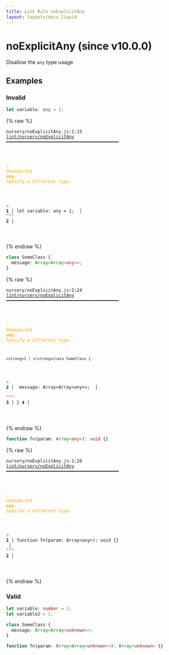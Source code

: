 ```yaml
---
title: Lint Rule noExplicitAny
layout: layouts/docs.liquid
---
```


# noExplicitAny (since v10.0.0)

Disallow the `any` type usage

## Examples

### Invalid

```ts
let variable: any = 1;
```

{% raw %}<pre class="language-text"><code class="language-text">nursery/noExplicitAny.js:1:15 <a href="https://docs.rome.tools/lint/rules/noExplicitAny">lint/nursery/noExplicitAny</a> ━━━━━━━━━━━━━━━━━━━━━━━━━━━━━━━━━━━━━━━━━━━

<strong><span style="color: Orange;">  </span></strong><strong><span style="color: Orange;">⚠</span></strong> <span style="color: Orange;">Unexpected </span><span style="color: Orange;"><strong>any</strong></span><span style="color: Orange;">. Specify a different type.</span>
  
<strong><span style="color: Tomato;">  </span></strong><strong><span style="color: Tomato;">&gt;</span></strong> <strong>1 │ </strong>let variable: any = 1;
   <strong>   │ </strong>              <strong><span style="color: Tomato;">^</span></strong><strong><span style="color: Tomato;">^</span></strong><strong><span style="color: Tomato;">^</span></strong>
    <strong>2 │ </strong>
  
</code></pre>{% endraw %}

```ts
class SomeClass {
  message: Array<Array<any>>;
}
```

{% raw %}<pre class="language-text"><code class="language-text">nursery/noExplicitAny.js:2:24 <a href="https://docs.rome.tools/lint/rules/noExplicitAny">lint/nursery/noExplicitAny</a> ━━━━━━━━━━━━━━━━━━━━━━━━━━━━━━━━━━━━━━━━━━━

<strong><span style="color: Orange;">  </span></strong><strong><span style="color: Orange;">⚠</span></strong> <span style="color: Orange;">Unexpected </span><span style="color: Orange;"><strong>any</strong></span><span style="color: Orange;">. Specify a different type.</span>
  
    <strong>1 │ </strong>class SomeClass {
<strong><span style="color: Tomato;">  </span></strong><strong><span style="color: Tomato;">&gt;</span></strong> <strong>2 │ </strong>  message: Array&lt;Array&lt;any&gt;&gt;;
   <strong>   │ </strong>                       <strong><span style="color: Tomato;">^</span></strong><strong><span style="color: Tomato;">^</span></strong><strong><span style="color: Tomato;">^</span></strong>
    <strong>3 │ </strong>}
    <strong>4 │ </strong>
  
</code></pre>{% endraw %}

```ts
function fn(param: Array<any>): void {}
```

{% raw %}<pre class="language-text"><code class="language-text">nursery/noExplicitAny.js:1:26 <a href="https://docs.rome.tools/lint/rules/noExplicitAny">lint/nursery/noExplicitAny</a> ━━━━━━━━━━━━━━━━━━━━━━━━━━━━━━━━━━━━━━━━━━━

<strong><span style="color: Orange;">  </span></strong><strong><span style="color: Orange;">⚠</span></strong> <span style="color: Orange;">Unexpected </span><span style="color: Orange;"><strong>any</strong></span><span style="color: Orange;">. Specify a different type.</span>
  
<strong><span style="color: Tomato;">  </span></strong><strong><span style="color: Tomato;">&gt;</span></strong> <strong>1 │ </strong>function fn(param: Array&lt;any&gt;): void {}
   <strong>   │ </strong>                         <strong><span style="color: Tomato;">^</span></strong><strong><span style="color: Tomato;">^</span></strong><strong><span style="color: Tomato;">^</span></strong>
    <strong>2 │ </strong>
  
</code></pre>{% endraw %}

### Valid

```ts
let variable: number = 1;
let variable2 = 1;
```

```ts
class SomeClass {
  message: Array<Array<unknown>>;
}
```

```ts
function fn(param: Array<Array<unknown>>): Array<unknown> {}
```

```
```

